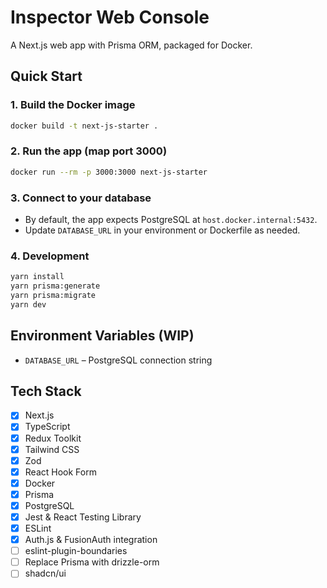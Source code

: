 # Inspector Web Console

A Next.js web app with Prisma ORM, packaged for Docker.

## Quick Start


### 1. Build the Docker image

```sh
docker build -t next-js-starter .
```

### 2. Run the app (map port 3000)

```sh
docker run --rm -p 3000:3000 next-js-starter
```

### 3. Connect to your database

- By default, the app expects PostgreSQL at `host.docker.internal:5432`.
- Update `DATABASE_URL` in your environment or Dockerfile as needed.

### 4. Development

```sh
yarn install
yarn prisma:generate
yarn prisma:migrate
yarn dev
```

## Environment Variables (WIP)

- `DATABASE_URL` – PostgreSQL connection string


## Tech Stack

- [x] Next.js
- [x] TypeScript
- [x] Redux Toolkit
- [x] Tailwind CSS
- [x] Zod
- [x] React Hook Form
- [x] Docker
- [x] Prisma
- [x] PostgreSQL
- [x] Jest & React Testing Library
- [x] ESLint
- [x] Auth.js & FusionAuth integration
- [ ] eslint-plugin-boundaries
- [ ] Replace Prisma with drizzle-orm
- [ ] shadcn/ui
